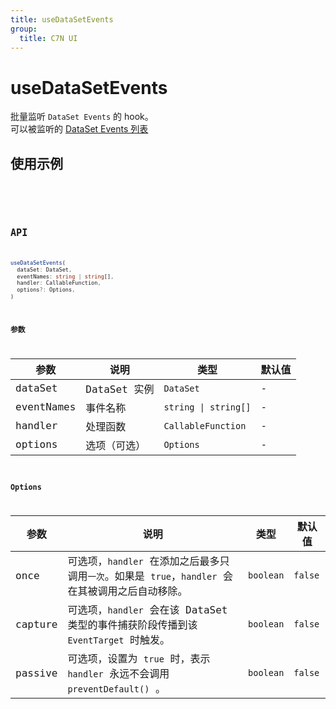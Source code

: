 ```yaml
---
title: useDataSetEvents
group:
  title: C7N UI
---
```


# useDataSetEvents

批量监听 `DataSet Events` 的 hook。  
可以被监听的 [DataSet Events 列表](https://open-hand.gitee.io/choerodon-ui/zh/procmp/dataset/dataset#dataset-events)

## 使用示例

<code src="../../src/hooks/src/useDataSetEvents/demo/base" />

<code src="../../src/hooks/src/useDataSetEvents/demo/once" />

## API

```ts
useDataSetEvents(
  dataSet: DataSet,
  eventNames: string | string[],
  handler: CallableFunction,
  options?: Options,
)
```

### 参数

| 参数       | 说明         | 类型                 | 默认值 |
| ---------- | ------------ | -------------------- | ------ |
| dataSet    | DataSet 实例 | `DataSet`            | -      |
| eventNames | 事件名称     | `string \| string[]` | -      |
| handler    | 处理函数     | `CallableFunction`   | -      |
| options    | 选项（可选） | `Options`            | -      |

### Options

| 参数    | 说明                                                                                              | 类型      | 默认值  |
| ------- | ------------------------------------------------------------------------------------------------- | --------- | ------- |
| once    | 可选项，`handler` 在添加之后最多只调用`一次`。如果是 `true`，`handler` 会在其被调用之后自动移除。 | `boolean` | `false` |
| capture | 可选项，`handler` 会在该 DataSet 类型的事件捕获阶段传播到该 `EventTarget` 时触发。                | `boolean` | `false` |
| passive | 可选项，设置为 `true` 时，表示 `handler` 永远不会调用 `preventDefault()` 。                       | `boolean` | `false` |
